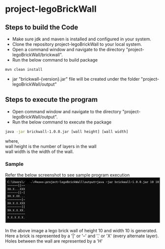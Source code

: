 # project-legoBrickWall

## Steps to build the Code
 
* Make sure jdk and maven is installed and configured in your system.
* Clone the repository project-legoBrickWall to your local system.
* Open a command window and navigate to the directory "project-legoBrickWall/brickwall".
* Run the below command to build package
```bash
mvn clean install
```
* jar "brickwall-{version}.jar" file will be created under the folder "project-legoBrickWall/output"

## Steps to execute the program

* Open command window and navigate to the directory "project-legoBrickWall/output".
* Run the below command to execute the package
```bash
java -jar brickwall-1.0.0.jar [wall height] [wall width]

```
where, </br>
  wall height is the number of layers in the wall</br>
  wall width is the width of the wall.

### Sample 
Refer the below screenshot to see sample program execution
![Alt_text](./images/exec_screenshot.png)

In the above image a lego brick wall of height 10 and width 10 is generated. Here a brick is represented by a '|' or '–' and '.' or 'X' (every alternate layer).
Holes between the wall are represented by a 'H'

